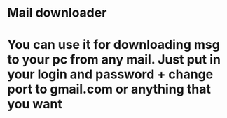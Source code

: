 # Mail downloader 
# You can use it for downloading msg to your pc from any mail. Just put in your login and password + change port to gmail.com or anything that you want
